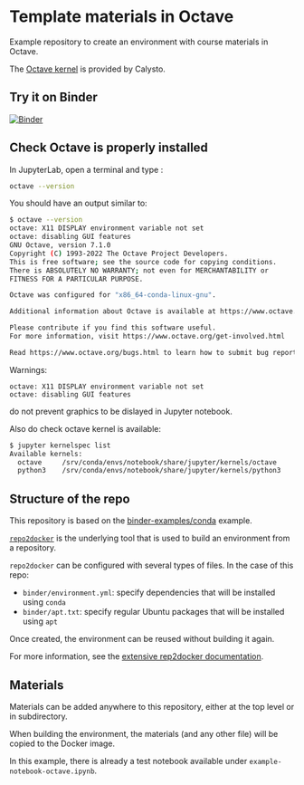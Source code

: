 # Template materials in Octave

Example repository to create an environment with course materials in Octave.

The [Octave kernel](https://github.com/Calysto/octave_kernel) is provided by Calysto.

## Try it on Binder

[![Binder](https://mybinder.org/badge_logo.svg)](https://mybinder.org/v2/gh/plasmabio/template-octave/master?urlpath=%2Flab/)


## Check Octave is properly installed

In JupyterLab, open a terminal and type :

```bash
octave --version
```

You should have an output similar to:

```bash
$ octave --version
octave: X11 DISPLAY environment variable not set
octave: disabling GUI features
GNU Octave, version 7.1.0
Copyright (C) 1993-2022 The Octave Project Developers.
This is free software; see the source code for copying conditions.
There is ABSOLUTELY NO WARRANTY; not even for MERCHANTABILITY or
FITNESS FOR A PARTICULAR PURPOSE.

Octave was configured for "x86_64-conda-linux-gnu".

Additional information about Octave is available at https://www.octave.org.

Please contribute if you find this software useful.
For more information, visit https://www.octave.org/get-involved.html

Read https://www.octave.org/bugs.html to learn how to submit bug reports.
```

Warnings:

```
octave: X11 DISPLAY environment variable not set
octave: disabling GUI features
```
do not prevent graphics to be dislayed in Jupyter notebook.

Also do check octave kernel is available:

```bash
$ jupyter kernelspec list
Available kernels:
  octave     /srv/conda/envs/notebook/share/jupyter/kernels/octave
  python3    /srv/conda/envs/notebook/share/jupyter/kernels/python3
```
## Structure of the repo

This repository is based on the [binder-examples/conda](https://github.com/binder-examples/conda) example.

[`repo2docker`](https://repo2docker.readthedocs.io) is the underlying tool that is used to build an environment from a repository.

`repo2docker` can be configured with several types of files. In the case of this repo:

- `binder/environment.yml`: specify dependencies that will be installed using `conda`
- `binder/apt.txt`: specify regular Ubuntu packages that will be installed using `apt`

Once created, the environment can be reused without building it again.

For more information, see the [extensive rep2docker documentation](https://repo2docker.readthedocs.io).

## Materials

Materials can be added anywhere to this repository, either at the top level or in subdirectory.

When building the environment, the materials (and any other file) will be copied to the Docker image.

In this example, there is already a test notebook available under `example-notebook-octave.ipynb`.
